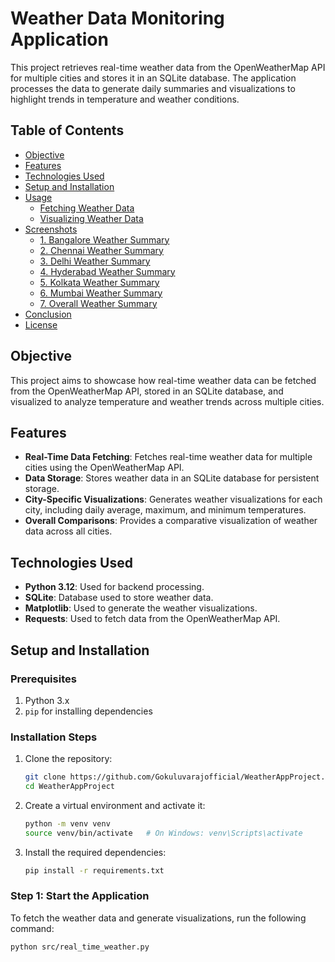# Weather Data Monitoring Application

This project retrieves real-time weather data from the OpenWeatherMap API for multiple cities and stores it in an SQLite database. The application processes the data to generate daily summaries and visualizations to highlight trends in temperature and weather conditions.

## Table of Contents
- [Objective](#objective)
- [Features](#features)
- [Technologies Used](#technologies-used)
- [Setup and Installation](#setup-and-installation)
- [Usage](#usage)
  - [Fetching Weather Data](#fetching-weather-data)
  - [Visualizing Weather Data](#visualizing-weather-data)
- [Screenshots](#screenshots)
  - [1. Bangalore Weather Summary](#1-bangalore-weather-summary)
  - [2. Chennai Weather Summary](#2-chennai-weather-summary)
  - [3. Delhi Weather Summary](#3-delhi-weather-summary)
  - [4. Hyderabad Weather Summary](#4-hyderabad-weather-summary)
  - [5. Kolkata Weather Summary](#5-kolkata-weather-summary)
  - [6. Mumbai Weather Summary](#6-mumbai-weather-summary)
  - [7. Overall Weather Summary](#7-overall-weather-summary)
- [Conclusion](#conclusion)
- [License](#license)

## Objective
This project aims to showcase how real-time weather data can be fetched from the OpenWeatherMap API, stored in an SQLite database, and visualized to analyze temperature and weather trends across multiple cities.

## Features
- **Real-Time Data Fetching**: Fetches real-time weather data for multiple cities using the OpenWeatherMap API.
- **Data Storage**: Stores weather data in an SQLite database for persistent storage.
- **City-Specific Visualizations**: Generates weather visualizations for each city, including daily average, maximum, and minimum temperatures.
- **Overall Comparisons**: Provides a comparative visualization of weather data across all cities.

## Technologies Used
- **Python 3.12**: Used for backend processing.
- **SQLite**: Database used to store weather data.
- **Matplotlib**: Used to generate the weather visualizations.
- **Requests**: Used to fetch data from the OpenWeatherMap API.

## Setup and Installation

### Prerequisites
1. Python 3.x
2. `pip` for installing dependencies

### Installation Steps
1. Clone the repository:
    ```bash
    git clone https://github.com/Gokuluvarajofficial/WeatherAppProject.git
    cd WeatherAppProject
    ```
2. Create a virtual environment and activate it:
    ```bash
    python -m venv venv
    source venv/bin/activate   # On Windows: venv\Scripts\activate
    ```
3. Install the required dependencies:
    ```bash
    pip install -r requirements.txt
    ```

### Step 1: Start the Application
To fetch the weather data and generate visualizations, run the following command:
```bash
python src/real_time_weather.py
